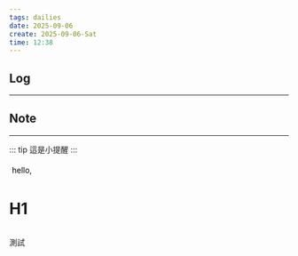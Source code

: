 ```yaml
---
tags: dailies  
date: 2025-09-06
create: 2025-09-06-Sat
time: 12:38
---
```

## Log
---


## Note
---


::: tip
這是小提醒
:::

<div style="display: flex; flex-direction: column">
	<div style="background: white; color: black; padding: 5px; border-radius: 10px; width: fit-content;">
		hello, 
	</div>
	<h1>H1</h1>
</div>



測試